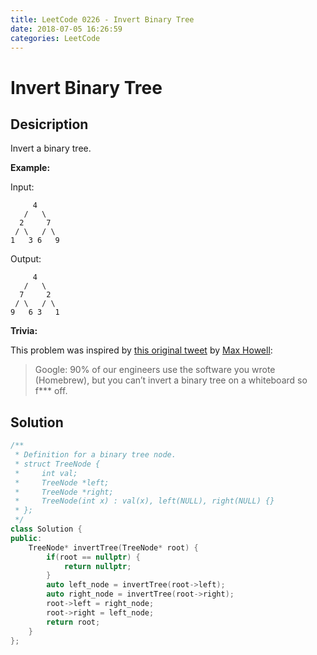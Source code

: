 ```yaml
---
title: LeetCode 0226 - Invert Binary Tree
date: 2018-07-05 16:26:59
categories: LeetCode
---
```

# Invert Binary Tree

<!--more-->

## Desicription

Invert a binary tree.

**Example:**

Input:

```
     4
   /   \
  2     7
 / \   / \
1   3 6   9
```

Output:

```
     4
   /   \
  7     2
 / \   / \
9   6 3   1
```

**Trivia:**

This problem was inspired by [this original tweet](https://twitter.com/mxcl/status/608682016205344768) by [Max Howell](https://twitter.com/mxcl/status/608682016205344768):

> Google: 90% of our engineers use the software you wrote (Homebrew), but you can’t invert a binary tree on a whiteboard so f*** off.

## Solution

```cpp
/**
 * Definition for a binary tree node.
 * struct TreeNode {
 *     int val;
 *     TreeNode *left;
 *     TreeNode *right;
 *     TreeNode(int x) : val(x), left(NULL), right(NULL) {}
 * };
 */
class Solution {
public:
    TreeNode* invertTree(TreeNode* root) {
        if(root == nullptr) {
            return nullptr;
        }
        auto left_node = invertTree(root->left);
        auto right_node = invertTree(root->right);
        root->left = right_node;
        root->right = left_node;
        return root;
    }
};
```